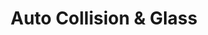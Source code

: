 ---
title: "Auto Collision & Glass"
url: /buffalo/auto-collision-and-glass-sheridan-drive/
shop: car repair
---